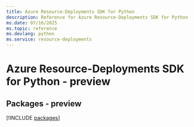```yaml
---
title: Azure Resource-Deployments SDK for Python
description: Reference for Azure Resource-Deployments SDK for Python
ms.date: 07/16/2025
ms.topic: reference
ms.devlang: python
ms.service: resource-deployments
---
```

# Azure Resource-Deployments SDK for Python - preview
## Packages - preview
[!INCLUDE [packages](resource-deployments-index.md)]